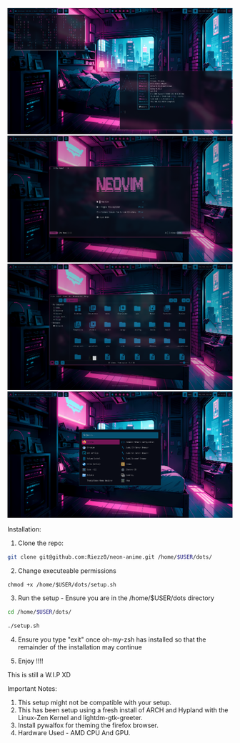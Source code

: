 ![Alt Text](./screendumps/2025-08-03-071749_hyprshot.png)
![Alt Text](./screendumps/2025-08-03-071836_hyprshot.png)
![Alt Text](./screendumps/2025-08-03-071854_hyprshot.png)
![Alt Text](./screendumps/2025-08-03-071916_hyprshot.png)

Installation:

1. Clone the repo: 
```bash
git clone git@github.com:Riezz0/neon-anime.git /home/$USER/dots/
```
2. Change executeable permissions
```
chmod +x /home/$USER/dots/setup.sh
```

3. Run the setup - Ensure you are in the /home/$USER/dots directory
```bash
cd /home/$USER/dots/ 
```
```bash
./setup.sh
```

4. Ensure you type "exit" once oh-my-zsh has installed so that the remainder of the installation may continue

5. Enjoy !!!!

This is still a W.I.P XD

Important Notes:

1. This setup might not be compatible with your setup. 
2. This has been setup using a fresh install of ARCH and Hypland with the Linux-Zen Kernel and lightdm-gtk-greeter.
3. Install pywalfox for theming the firefox browser.
4. Hardware Used - AMD CPU And GPU.

